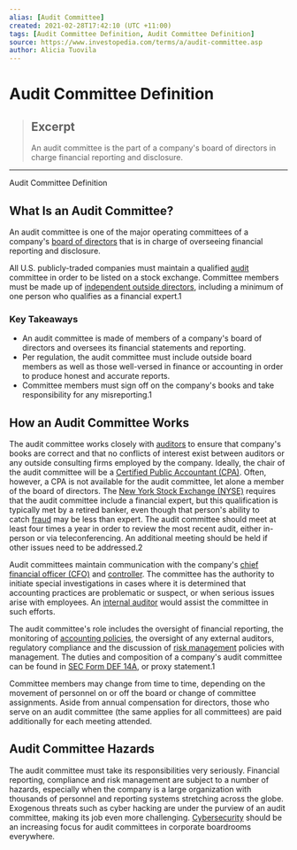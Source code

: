 ```yaml
---
alias: [Audit Committee]
created: 2021-02-28T17:42:10 (UTC +11:00)
tags: [Audit Committee Definition, Audit Committee Definition]
source: https://www.investopedia.com/terms/a/audit-committee.asp
author: Alicia Tuovila
---
```


# Audit Committee Definition

> ## Excerpt
> An audit committee is the part of a company's board of directors in charge financial reporting and disclosure.

---

Audit Committee Definition
## What Is an Audit Committee?

An audit committee is one of the major operating committees of a company's [board of directors](https://www.investopedia.com/terms/b/boardoftrustees.asp) that is in charge of overseeing financial reporting and disclosure.

All U.S. publicly-traded companies must maintain a qualified [audit](https://www.investopedia.com/terms/a/audit.asp) committee in order to be listed on a stock exchange. Committee members must be made up of [independent outside directors](https://www.investopedia.com/terms/i/independent-outside-director.asp), including a minimum of one person who qualifies as a financial expert.1

### Key Takeaways

-   An audit committee is made of members of a company's board of directors and oversees its financial statements and reporting.
-   Per regulation, the audit committee must include outside board members as well as those well-versed in finance or accounting in order to produce honest and accurate reports.
-   Committee members must sign off on the company's books and take responsibility for any misreporting.1

## How an Audit Committee Works

The audit committee works closely with [auditors](https://www.investopedia.com/terms/a/auditor.asp) to ensure that company's books are correct and that no conflicts of interest exist between auditors or any outside consulting firms employed by the company. Ideally, the chair of the audit committee will be a [Certified Public Accountant (CPA)](https://www.investopedia.com/terms/c/cpa.asp). Often, however, a CPA is not available for the audit committee, let alone a member of the board of directors. The [New York Stock Exchange (NYSE)](https://www.investopedia.com/terms/n/nyse.asp) requires that the audit committee include a financial expert, but this qualification is typically met by a retired banker, even though that person's ability to catch [fraud](https://www.investopedia.com/terms/f/fraud.asp) may be less than expert. The audit committee should meet at least four times a year in order to review the most recent audit, either in-person or via teleconferencing. An additional meeting should be held if other issues need to be addressed.2

Audit committees maintain communication with the company's [chief financial officer (CFO)](https://www.investopedia.com/terms/c/cfo.asp) and [controller](https://www.investopedia.com/terms/c/controller.asp). The committee has the authority to initiate special investigations in cases where it is determined that accounting practices are problematic or suspect, or when serious issues arise with employees. An [internal auditor](https://www.investopedia.com/terms/i/internalauditor.asp) would assist the committee in such efforts.

The audit committee's role includes the oversight of financial reporting, the monitoring of [accounting policies](https://www.investopedia.com/terms/a/accounting-policies.asp), the oversight of any external auditors, regulatory compliance and the discussion of [risk management](https://www.investopedia.com/terms/r/riskmanagement.asp) policies with management. The duties and composition of a company's audit committee can be found in [SEC Form DEF 14A](https://www.investopedia.com/terms/s/sec-form-def-14a.asp), or proxy statement.1

Committee members may change from time to time, depending on the movement of personnel on or off the board or change of committee assignments. Aside from annual compensation for directors, those who serve on an audit committee (the same applies for all committees) are paid additionally for each meeting attended.

## Audit Committee Hazards

The audit committee must take its responsibilities very seriously. Financial reporting, compliance and risk management are subject to a number of hazards, especially when the company is a large organization with thousands of personnel and reporting systems stretching across the globe. Exogenous threats such as cyber hacking are under the purview of an audit committee, making its job even more challenging. [Cybersecurity](https://www.investopedia.com/terms/c/cybersecurity.asp) should be an increasing focus for audit committees in corporate boardrooms everywhere.
